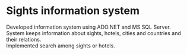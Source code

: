 # Sights information system
Developed information system using ADO.NET and MS SQL Server. <br />
System keeps information about sights, hotels, cities and countries and their relations. <br /> 
Implemented search among sights or hotels.
